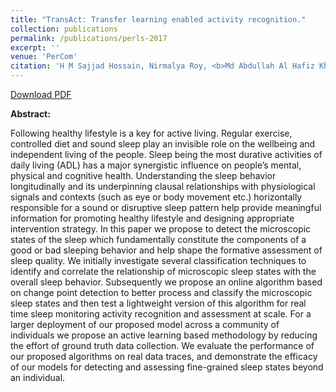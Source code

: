 ```yaml
---
title: "TransAct: Transfer learning enabled activity recognition."
collection: publications
permalink: /publications/perls-2017
excerpt: ''
venue: 'PerCom'
citation: 'H M Sajjad Hossain, Nirmalya Roy, <b>Md Abdullah Al Hafiz Khan</b>. In Proceeding of 2015 16th IEEE International Conference on Mobile Data Management.'
---
```


[Download PDF](https://ahafizk.github.io/files/sleepwell.pdf)

<b>Abstract:</b>

Following healthy lifestyle is a key for active living.
Regular exercise, controlled diet and sound sleep play an invisible
role on the wellbeing and independent living of the people. Sleep
being the most durative activities of daily living (ADL) has
a major synergistic influence on people’s mental, physical and
cognitive health. Understanding the sleep behavior longitudinally
and its underpinning clausal relationships with physiological
signals and contexts (such as eye or body movement etc.) horizontally
responsible for a sound or disruptive sleep pattern help
provide meaningful information for promoting healthy lifestyle
and designing appropriate intervention strategy. In this paper
we propose to detect the microscopic states of the sleep which
fundamentally constitute the components of a good or bad
sleeping behavior and help shape the formative assessment of
sleep quality. We initially investigate several classification techniques
to identify and correlate the relationship of microscopic
sleep states with the overall sleep behavior. Subsequently we
propose an online algorithm based on change point detection to
better process and classify the microscopic sleep states and then
test a lightweight version of this algorithm for real time sleep
monitoring activity recognition and assessment at scale. For a
larger deployment of our proposed model across a community of
individuals we propose an active learning based methodology by
reducing the effort of ground truth data collection. We evaluate
the performance of our proposed algorithms on real data traces,
and demonstrate the efficacy of our models for detecting and
assessing fine-grained sleep states beyond an individual.